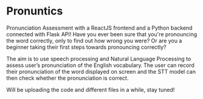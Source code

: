 # Pronuntics
Pronunciation Assessment with a ReactJS frontend and a Python backend connected with Flask API!
Have you ever been sure that you're pronouncing the word correctly, only to find out how wrong you were? Or are you a beginner taking their first steps towards pronouncing correctly? 

The aim is to use speech processing and Natural Language Processing to assess user’s pronunciation of the English vocabulary. The user can record their pronunciation of the word displayed on screen and the STT model can then check whether the pronunciation is correct. 

Will be uploading the code and different files in a while, stay tuned!

